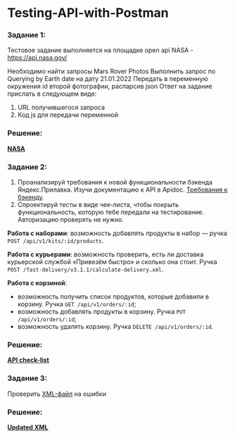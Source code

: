 # Testing-API-with-Postman

### Задание 1:
Тестовое задание выполняется на площадке open api NASA - https://api.nasa.gov/

Необходимо найти запросы Mars Rover Photos
Выполнить запрос по Querying by Earth date на дату 21.01.2022
Передать в переменную окружения id второй фотографии, распарсив json
Ответ на задание прислать в следующем виде:

1. URL получившегося запроса
2. Код js для передачи переменной

### Решение:
**[NASA](https://github.com/onlyomu/Testing-API-with-Postman/blob/main/nasa)**

### Задание 2:
1. Проанализируй требования к новой функциональности бэкенда Яндекс.Прилавка. Изучи документацию к API в Apidoc. [Требования к бэкенду](https://code.s3.yandex.net/qa/files/backend_requirements.pdf).
2. Спроектируй тесты в виде чек-листа, чтобы покрыть функциональность, которую тебе передали на тестирование. Авторизацию проверять не нужно.

**Работа с наборами**: возможность добавлять продукты в набор — ручка ```POST /api/v1/kits/:id/products```.

**Работа с курьерами**: возможность проверить, есть ли доставка курьерской службой «Привезём быстро» и сколько она стоит. Ручка ```POST /fast-delivery/v3.1.1/calculate-delivery.xml```. 

**Работа с корзиной**:
* возможность получить список продуктов, которые добавили в корзину. Ручка ```GET /api/v1/orders/:id```;
* возможность добавлять продукты в корзину. Ручка ```PUT /api/v1/orders/:id```;
* возможность удалять корзину. Ручка ```DELETE /api/v1/orders/:id```.

### Решение:
**[API check-list](https://drive.google.com/file/d/1NoAnmTxQNccwdqd8SyUMFj6b056HZe9l/view?usp=share_link)**

### Задание 3:
Проверить [XML-файл](https://code.s3.yandex.net/qa/schemes/diploma-29.png) на ошибки

### Решение:
**[Updated XML](https://drive.google.com/file/d/1gzYwiMGIoOqbIZMLRGY27luCKiM_9WQC/view?usp=share_link)**
